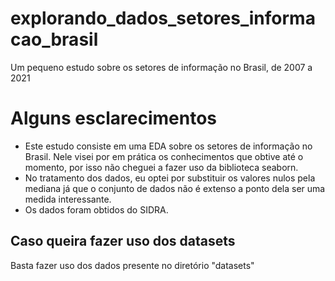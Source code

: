 # explorando_dados_setores_informacao_brasil
 Um pequeno estudo sobre os setores de informação no Brasil, de 2007 a 2021
# Alguns esclarecimentos
- Este estudo consiste em uma EDA sobre os setores de informação no Brasil. Nele visei por em prática os conhecimentos que obtive até o momento, por isso não cheguei a fazer uso da biblioteca seaborn.
- No tratamento dos dados, eu optei por substituir os valores nulos pela mediana já que o conjunto de dados não é extenso a ponto dela ser uma medida interessante.
- Os dados foram obtidos do SIDRA.
## Caso queira fazer uso dos datasets
Basta fazer uso dos dados presente no diretório "datasets"
